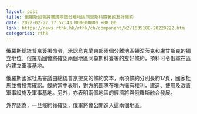 ```yaml
---
layout: post
title: 俄羅斯國會將審議兩個分離地區同莫斯科簽署的友好條約
date: 2022-02-22 17:57:43.000000000 +08:00
link: https://news.rthk.hk/rthk/ch/component/k2/1635188-20220222.htm
categories: rthk
---
```


俄羅斯總統普京簽署命令，承認烏克蘭東部兩個分離地區頓涅茨克和盧甘斯克的獨立地位。俄羅斯國會將確認兩個地區同莫斯科簽署的友好條約，預料可令俄軍在區內建立軍事基地。

俄羅斯國家杜馬審議由總統普京提交的條約文本，兩項條約分別長約17頁，國家杜馬並會投票確認。條約當中表明，對方的部隊在境內擁有權利，建造、使用及改善軍事設施及軍事基地。另外，亦表明兩個地區的經濟將與俄羅斯融合發展。

外界認為，一旦條約獲確認，俄軍將會公開進入這兩個地區。
